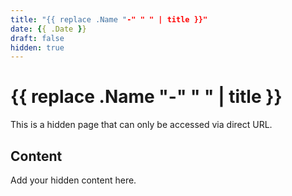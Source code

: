 ```yaml
---
title: "{{ replace .Name "-" " " | title }}"
date: {{ .Date }}
draft: false
hidden: true
---
```


# {{ replace .Name "-" " " | title }}

This is a hidden page that can only be accessed via direct URL.

## Content

Add your hidden content here. 